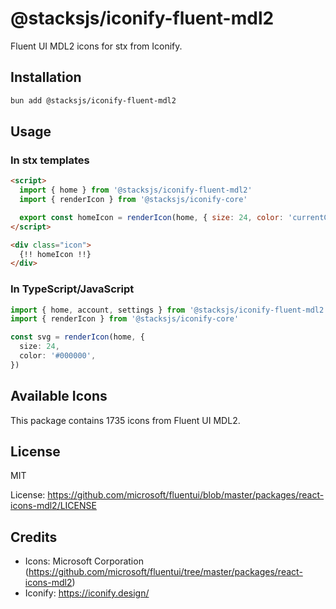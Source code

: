 # @stacksjs/iconify-fluent-mdl2

Fluent UI MDL2 icons for stx from Iconify.

## Installation

```bash
bun add @stacksjs/iconify-fluent-mdl2
```

## Usage

### In stx templates

```html
<script>
  import { home } from '@stacksjs/iconify-fluent-mdl2'
  import { renderIcon } from '@stacksjs/iconify-core'

  export const homeIcon = renderIcon(home, { size: 24, color: 'currentColor' })
</script>

<div class="icon">
  {!! homeIcon !!}
</div>
```

### In TypeScript/JavaScript

```typescript
import { home, account, settings } from '@stacksjs/iconify-fluent-mdl2'
import { renderIcon } from '@stacksjs/iconify-core'

const svg = renderIcon(home, {
  size: 24,
  color: '#000000',
})
```

## Available Icons

This package contains 1735 icons from Fluent UI MDL2.

## License

MIT

License: https://github.com/microsoft/fluentui/blob/master/packages/react-icons-mdl2/LICENSE

## Credits

- Icons: Microsoft Corporation (https://github.com/microsoft/fluentui/tree/master/packages/react-icons-mdl2)
- Iconify: https://iconify.design/
